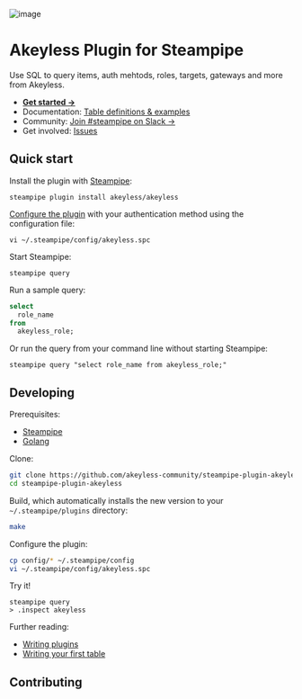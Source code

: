 ![image]()

# Akeyless Plugin for Steampipe

Use SQL to query items, auth mehtods, roles, targets, gateways and more from Akeyless.

* **[Get started →](https://hub.steampipe.io/plugins/akeyless/akeyless)**
* Documentation: [Table definitions & examples](https://hub.steampipe.io/plugins/akeyless/akeyless/tables)
* Community: [Join #steampipe on Slack →](https://turbot.com/community/join)
* Get involved: [Issues](https://github.com/akeyless/steampipe-plugin-akeyless/issues)

## Quick start

Install the plugin with [Steampipe](https://steampipe.io/downloads):

```shell
steampipe plugin install akeyless/akeyless
```

[Configure the plugin](https://hub.steampipe.io/plugins/akeyless/akeyless#configuration) with your authentication method using the configuration file:

```shell
vi ~/.steampipe/config/akeyless.spc
```

Start Steampipe:

```shell
steampipe query
```

Run a sample query:

```sql
select
  role_name
from
  akeyless_role;
```

Or run the query from your command line without starting Steampipe:

```shell
steampipe query "select role_name from akeyless_role;"
```

## Developing

Prerequisites:

* [Steampipe](https://steampipe.io/downloads)
* [Golang](https://golang.org/doc/install)

Clone:

```sh
git clone https://github.com/akeyless-community/steampipe-plugin-akeyless.git
cd steampipe-plugin-akeyless
```

Build, which automatically installs the new version to your `~/.steampipe/plugins` directory:

```sh
make
```

Configure the plugin:

```sh
cp config/* ~/.steampipe/config
vi ~/.steampipe/config/akeyless.spc
```

Try it!

```shell
steampipe query
> .inspect akeyless
```

Further reading:

* [Writing plugins](https://steampipe.io/docs/develop/writing-plugins)
* [Writing your first table](https://steampipe.io/docs/develop/writing-your-first-table)

## Contributing

